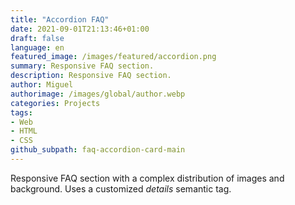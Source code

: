 ```yaml
---
title: "Accordion FAQ"
date: 2021-09-01T21:13:46+01:00
draft: false
language: en
featured_image: /images/featured/accordion.png
summary: Responsive FAQ section.
description: Responsive FAQ section.
author: Miguel
authorimage: /images/global/author.webp
categories: Projects
tags: 
- Web
- HTML
- CSS
github_subpath: faq-accordion-card-main
---
```


Responsive FAQ section with a complex distribution of images and background. Uses a customized _details_ semantic tag.